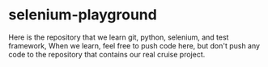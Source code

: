 # selenium-playground
Here is the repository that we learn git, python, selenium, and test framework,
When we learn, feel free to push code here, but don't push any code to the
repository that contains our real cruise project.
